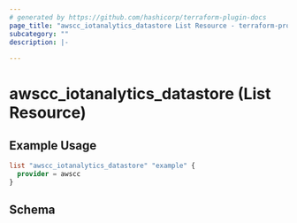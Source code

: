 ```yaml
---
# generated by https://github.com/hashicorp/terraform-plugin-docs
page_title: "awscc_iotanalytics_datastore List Resource - terraform-provider-awscc"
subcategory: ""
description: |-
  
---
```


# awscc_iotanalytics_datastore (List Resource)



## Example Usage

```terraform
list "awscc_iotanalytics_datastore" "example" {
  provider = awscc
}
```

<!-- schema generated by tfplugindocs -->
## Schema
